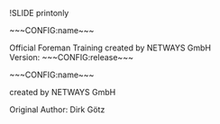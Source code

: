 !SLIDE printonly

<div class="title-page">
    <div class="title-logo"></div>
    <div class="title-name"><p>~~~CONFIG:name~~~</p>
    <div class="title-subtitle">Official Foreman Training created by NETWAYS GmbH</div>
    <div class="title-release">Version: ~~~CONFIG:release~~~</div>
    </div>
</div>


<!SLIDE noprint>

<div class="title-name"><p>~~~CONFIG:name~~~</p></div>
<div class="title-subtitle"><p>created by NETWAYS GmbH</p></div>
<div class="title-author"><p>Original Author: Dirk G&ouml;tz</p></div>
